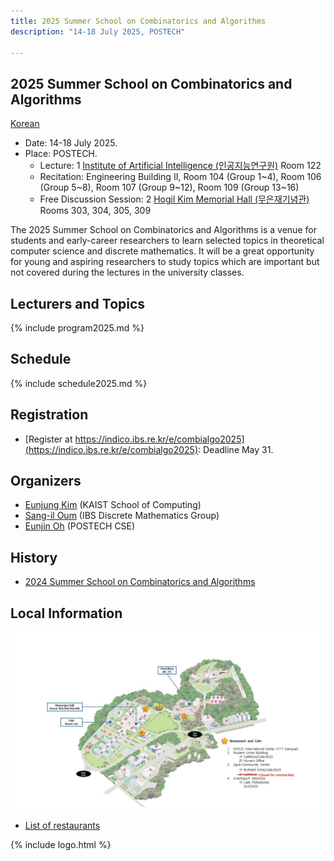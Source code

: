 ```yaml
---
title: 2025 Summer School on Combinatorics and Algorithms
description: "14-18 July 2025, POSTECH"

--- 
```

## 2025 Summer School on Combinatorics and Algorithms

[Korean](/)

<div id="map"></div>
<script language="javascript">
var map = L.map('map').setView([36.011,129.3222], 17);
L.tileLayer('https://{s}.tile.openstreetmap.de/{z}/{x}/{y}.png', {
    maxZoom: 19,
    attribution: '&copy; <a href="https://www.openstreetmap.org/copyright">OpenStreetMap</a> contributors'
}).addTo(map);
L.control.scale().addTo(map);
function pm(label, lat, long, title,link) {
    var myIcon=L.divIcon({className:"mi", html:label });
    L.marker([lat, long],{icon:myIcon}).addTo(map)
    .bindPopup('<b><a href="'+link+'" target=_new>'+title+'</a></b>');
}
pm(1, 36.010656, 129.321426, '인공지능연구원', 'https://naver.me/xY47CR3o');
pm(2, 36.012041, 129.322353, '무은재기념관', 'https://naver.me/xyTaSNCN');
</script>

- Date: 14-18 July 2025.
- Place: POSTECH.
  - Lecture: <span class="mi">1</span> [Institute of Artificial Intelligence (인공지능연구원)](https://naver.me/xY47CR3o) Room 122
  - Recitation: Engineering Building II, Room 104 (Group 1~4), Room 106 (Group 5~8), Room 107 (Group 9~12), Room 109 (Group 13~16)
  - Free Discussion Session: <span class="mi">2</span> [Hogil Kim Memorial Hall (무은재기념관)](https://naver.me/xyTaSNCN) Rooms 303, 304, 305, 309

The 2025 Summer School on Combinatorics and Algorithms is a venue for students and early-career researchers to learn selected topics in theoretical computer science and discrete mathematics. 
It will be a great opportunity for young and aspiring researchers to study topics which are important but not covered during the lectures in the university classes.


Lecturers and Topics
---------------------
{% include program2025.md %}
  
Schedule
---------------------  
{% include schedule2025.md %}

  
Registration
--------------------- 
- [Register at https://indico.ibs.re.kr/e/combialgo2025](https://indico.ibs.re.kr/e/combialgo2025): Deadline May 31.

## Organizers

- [Eunjung Kim](https://ssimplexity.github.io) (KAIST School of Computing)
- [Sang-il Oum](https://dimag.ibs.re.kr/home/sangil/) (IBS Discrete Mathematics Group)
- [Eunjin Oh](https://sites.google.com/view/eunjinoh/) (POSTECH CSE)

## History
- [2024 Summer School on Combinatorics and Algorithms](/2024/en/)


## Local Information 
![POSTECH Campus Map](/assets/postechmap2025en.png)

- [List of restaurants](/assets/pdf/restaurants2025en.pdf)


{% include logo.html %}

